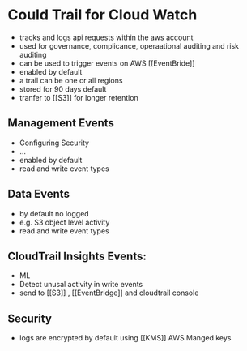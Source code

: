# Could Trail for Cloud Watch
- tracks and logs api requests within the aws account
- used for governance, complicance, operaational auditing and risk auditing
- can be used to trigger events on AWS [[EventBride]]
- enabled by default
- a trail can be one or all regions
- stored for 90 days default
- tranfer to [[S3]] for longer retention 

## Management Events
- Configuring Security 
- ...
- enabled by default
- read and write event types
## Data Events
- by default no logged
- e.g. S3 object level activity
- read and write event types

## CloudTrail Insights Events:
- ML
- Detect unusal activity in write events
- send to [[S3]] , [[EventBridge]] and cloudtrail console

## Security
- logs are encrypted by default using [[KMS]] AWS Manged keys